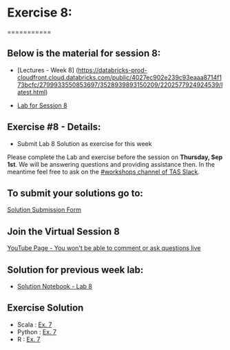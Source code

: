 # Exercise 8:
===========

## Below is the material for session 8:
- [Lectures - Week 8] (https://databricks-prod-cloudfront.cloud.databricks.com/public/4027ec902e239c93eaaa8714f173bcfc/2799933550853697/3528939893150209/2202577924924539/latest.html)

- [Lab for Session 8](https://databricks-prod-cloudfront.cloud.databricks.com/public/4027ec902e239c93eaaa8714f173bcfc/2799933550853697/3528939893150222/2202577924924539/latest.html)

## Exercise #8 - Details:
- Submit Lab 8 Solution as exercise for this week

Please complete the Lab and exercise before the session on **Thursday, Sep 1st**. 
We will be answering questions and providing assistance then.
In the meantime feel free to ask on the [#workshops channel of TAS Slack](https://torontoapachespark.slack.com/messages/workshops/).

## To submit your solutions go to:
[Solution Submission Form](https://goo.gl/forms/sJFjo6sAvS2MzoqE2)

## Join the Virtual Session 8

[YouTube Page - You won't be able to comment or ask questions live](http://www.youtube.com/watch?v=h00m8jzeau8)

## Solution for previous week lab:
- [Solution Notebook - Lab 8](https://databricks-prod-cloudfront.cloud.databricks.com/public/4027ec902e239c93eaaa8714f173bcfc/2799933550853697/3228118447252433/2202577924924539/latest.html)

## Exercise Solution
- Scala : [Ex. 7](https://databricks-prod-cloudfront.cloud.databricks.com/public/4027ec902e239c93eaaa8714f173bcfc/1045646855528506/3668073173500888/1387894455626278/latest.html)
- Python : [Ex. 7](https://databricks-prod-cloudfront.cloud.databricks.com/public/4027ec902e239c93eaaa8714f173bcfc/1779476228152266/2873962545215332/5673666086694627/latest.html)
- R : [Ex. 7](https://databricks-prod-cloudfront.cloud.databricks.com/public/4027ec902e239c93eaaa8714f173bcfc/8122459673715921/22713414508807/2531719484635850/latest.html)


